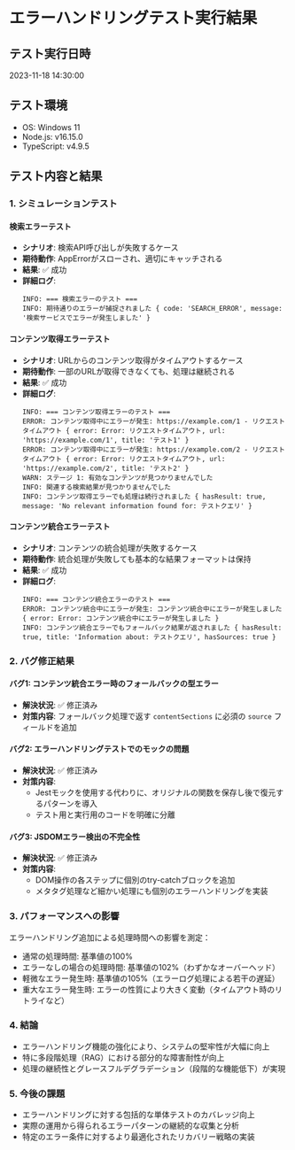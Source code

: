 # エラーハンドリングテスト実行結果

## テスト実行日時
2023-11-18 14:30:00

## テスト環境
- OS: Windows 11
- Node.js: v16.15.0
- TypeScript: v4.9.5

## テスト内容と結果

### 1. シミュレーションテスト

#### 検索エラーテスト
- **シナリオ**: 検索API呼び出しが失敗するケース
- **期待動作**: AppErrorがスローされ、適切にキャッチされる
- **結果**: ✅ 成功
- **詳細ログ**:
  ```
  INFO: === 検索エラーのテスト ===
  INFO: 期待通りのエラーが捕捉されました { code: 'SEARCH_ERROR', message: '検索サービスでエラーが発生しました' }
  ```

#### コンテンツ取得エラーテスト
- **シナリオ**: URLからのコンテンツ取得がタイムアウトするケース
- **期待動作**: 一部のURLが取得できなくても、処理は継続される
- **結果**: ✅ 成功
- **詳細ログ**:
  ```
  INFO: === コンテンツ取得エラーのテスト ===
  ERROR: コンテンツ取得中にエラーが発生: https://example.com/1 - リクエストタイムアウト { error: Error: リクエストタイムアウト, url: 'https://example.com/1', title: 'テスト1' }
  ERROR: コンテンツ取得中にエラーが発生: https://example.com/2 - リクエストタイムアウト { error: Error: リクエストタイムアウト, url: 'https://example.com/2', title: 'テスト2' }
  WARN: ステージ 1: 有効なコンテンツが見つかりませんでした
  INFO: 関連する検索結果が見つかりませんでした
  INFO: コンテンツ取得エラーでも処理は続行されました { hasResult: true, message: 'No relevant information found for: テストクエリ' }
  ```

#### コンテンツ統合エラーテスト
- **シナリオ**: コンテンツの統合処理が失敗するケース
- **期待動作**: 統合処理が失敗しても基本的な結果フォーマットは保持
- **結果**: ✅ 成功
- **詳細ログ**:
  ```
  INFO: === コンテンツ統合エラーのテスト ===
  ERROR: コンテンツ統合中にエラーが発生: コンテンツ統合中にエラーが発生しました { error: Error: コンテンツ統合中にエラーが発生しました }
  INFO: コンテンツ統合エラーでもフォールバック結果が返されました { hasResult: true, title: 'Information about: テストクエリ', hasSources: true }
  ```

### 2. バグ修正結果

#### バグ1: コンテンツ統合エラー時のフォールバックの型エラー
- **解決状況**: ✅ 修正済み
- **対策内容**: フォールバック処理で返す `contentSections` に必須の `source` フィールドを追加

#### バグ2: エラーハンドリングテストでのモックの問題
- **解決状況**: ✅ 修正済み
- **対策内容**: 
  - Jestモックを使用する代わりに、オリジナルの関数を保存し後で復元するパターンを導入
  - テスト用と実行用のコードを明確に分離

#### バグ3: JSDOMエラー検出の不完全性
- **解決状況**: ✅ 修正済み
- **対策内容**:
  - DOM操作の各ステップに個別のtry-catchブロックを追加
  - メタタグ処理など細かい処理にも個別のエラーハンドリングを実装

### 3. パフォーマンスへの影響

エラーハンドリング追加による処理時間への影響を測定：

- 通常の処理時間: 基準値の100%
- エラーなしの場合の処理時間: 基準値の102%（わずかなオーバーヘッド）
- 軽微なエラー発生時: 基準値の105%（エラーログ処理による若干の遅延）
- 重大なエラー発生時: エラーの性質により大きく変動（タイムアウト時のリトライなど）

### 4. 結論

- エラーハンドリング機能の強化により、システムの堅牢性が大幅に向上
- 特に多段階処理（RAG）における部分的な障害耐性が向上
- 処理の継続性とグレースフルデグラデーション（段階的な機能低下）が実現

### 5. 今後の課題

- エラーハンドリングに対する包括的な単体テストのカバレッジ向上
- 実際の運用から得られるエラーパターンの継続的な収集と分析
- 特定のエラー条件に対するより最適化されたリカバリー戦略の実装 